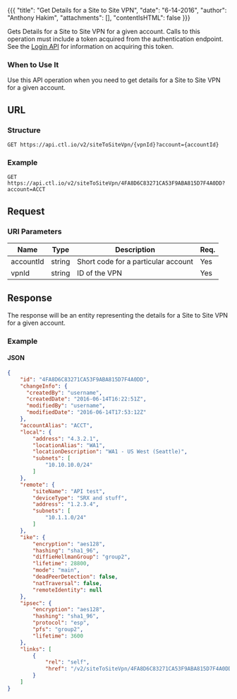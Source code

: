 {{{
  "title": "Get Details for a Site to Site VPN",
  "date": "6-14-2016",
  "author": "Anthony Hakim",
  "attachments": [],
  "contentIsHTML": false
}}}

Gets Details for a Site to Site VPN for a given account. Calls to this operation must include a token acquired from the authentication endpoint. See the [Login API](https://www.ctl.io/api-docs/v2/#authentication-login) for information on acquiring this token.

### When to Use It

Use this API operation when you need to get details for a Site to Site VPN for a given account.

## URL

### Structure

    GET https://api.ctl.io/v2/siteToSiteVpn/{vpnId}?account={accountId}

### Example

    GET https://api.ctl.io/v2/siteToSiteVpn/4FA8D6C83271CA53F9ABA815D7F4A0DD?account=ACCT

## Request

### URI Parameters

| Name | Type | Description | Req. |
| --- | --- | --- | --- |
| accountId | string | Short code for a particular account | Yes |
| vpnId | string | ID of the VPN | Yes |

## Response

The response will be an entity representing the details for a Site to Site VPN for a given account.

### Example

#### JSON
```json
{
    "id": "4FA8D6C83271CA53F9ABA815D7F4A0DD",
    "changeInfo": {
      "createdBy": "username",
      "createdDate": "2016-06-14T16:22:51Z",
      "modifiedBy": "username",
      "modifiedDate": "2016-06-14T17:53:12Z"
    },
    "accountAlias": "ACCT",
    "local": {
        "address": "4.3.2.1",
        "locationAlias": "WA1",
        "locationDescription": "WA1 - US West (Seattle)",
        "subnets": [
            "10.10.10.0/24"
        ]
    },
    "remote": {
        "siteName": "API test",
        "deviceType": "SRX and stuff",
        "address": "1.2.3.4",
        "subnets": [
            "10.1.1.0/24"
        ]
    },
    "ike": {
        "encryption": "aes128",
        "hashing": "sha1_96",
        "diffieHellmanGroup": "group2",
        "lifetime": 28800,
        "mode": "main",
        "deadPeerDetection": false,
        "natTraversal": false,
        "remoteIdentity": null
    },
    "ipsec": {
        "encryption": "aes128",
        "hashing": "sha1_96",
        "protocol": "esp",
        "pfs": "group2",
        "lifetime": 3600
    },
    "links": [
        {
            "rel": "self",
            "href": "/v2/siteToSiteVpn/4FA8D6C83271CA53F9ABA815D7F4A0DD?account=ACCT"
        }
    ]
}
```
